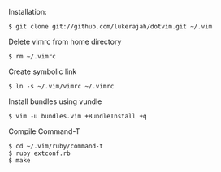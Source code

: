 Installation:

	$ git clone git://github.com/lukerajah/dotvim.git ~/.vim

 Delete vimrc from home directory

	$ rm ~/.vimrc 

Create symbolic link

	$ ln -s ~/.vim/vimrc ~/.vimrc
	
Install bundles using vundle

	$ vim -u bundles.vim +BundleInstall +q

Compile Command-T

	$ cd ~/.vim/ruby/command-t 
	$ ruby extconf.rb 
	$ make
